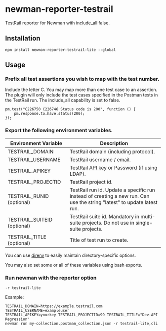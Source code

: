 # newman-reporter-testrail

TestRail reporter for Newman with include_all false.

## Installation

`npm install newman-reporter-testrail-lite --global`

## Usage

### Prefix all test assertions you wish to map with the test number.
Include the letter C. You may map more than one test case to an assertion.
The plugin will only include the test cases specified in the Postman tests in the TestRail run. The include_all capability is set to false.
```
pm.test("C226750 C226746 Status code is 200", function () {
    pm.response.to.have.status(200);
});
```

### Export the following environment variables.

| Environment Variable | Description |
| --- | --- |
| TESTRAIL_DOMAIN | TestRail domain (including protocol). |
| TESTRAIL_USERNAME | TestRail username / email. |
| TESTRAIL_APIKEY | TestRail [API key](http://docs.gurock.com/testrail-api2/accessing#username_and_api_key) or Password (if using LDAP). |
| TESTRAIL_PROJECTID | TestRail project id. |
| TESTRAIL_RUNID (optional) | TestRail run id.  Update a specific run instead of creating a new run.  Can use the string "latest" to update latest run. |
| TESTRAIL_SUITEID (optional) |TestRail suite id.  Mandatory in multi-suite projects.  Do not use in single-suite projects. |
| TESTRAIL_TITLE (optional) | Title of test run to create. |

You can use [direnv](https://github.com/direnv/direnv) to easily maintain directory-specific options.

You may also set some or all of these variables using bash exports.

### Run newman with the reporter option
`-r testrail-lite`

Example:

```
TESTRAIL_DOMAIN=https://example.testrail.com TESTRAIL_USERNAME=exampleuser 
TESTRAIL_APIKEY=yourkey TESTRAIL_PROJECTID=99 TESTRAIL_TITLE="Dev-API Regression" 
newman run my-collection.postman_collection.json -r testrail-lite,cli
```
